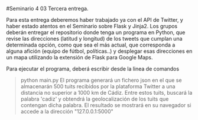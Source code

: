#Seminario 4
03 Tercera entrega.

Para esta entrega deberemos haber trabajado ya con el API de Twitter, y haber estado atentos en el Seminario sobre Flask y Jinja2. Los grupos deberán entregar el repositorio donde tenga un programa en Python, que revise las direcciones (latitud y longitud) de los tweets que cumplan una determinada opción, como que sea el más actual, que corresponda a alguna afición (equipo de fútbol, políticas..) y desplegar esas direcciones en un mapa utilizando la extensión de Flask para Google Maps.

Para ejecutar el programa, deberá escribir desde la linea de comandos
>python main.py
El programa generará un fichero json en el que se almacenarán 500 tuits recibidos por la plataforma Twitter a una distancia no superior a 1000 km de Cádiz. Entre estos tuits, buscará la palabra 'cadiz' y obtendrá la geolocalización de los tuits que contengan dicha palabra. 
El resultado se mostrará en su navegador si accede a la dirección "127.0.0.1:5000"

